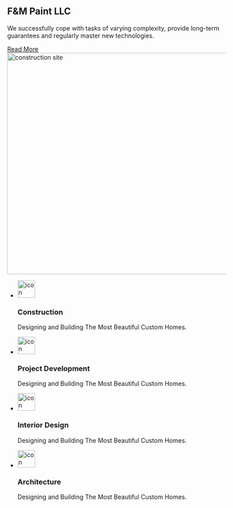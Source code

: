 <!-- ============================================ -->
<!--                     Hero                     -->
<!-- ============================================ -->

<section id="hero-1946">
    <div class="cs-container">
        <div class="cs-content">
            <h2 class="cs-title">F&M Paint LLC</h2>
            <div class="cs-flex">
                <p class="cs-text">We successfully cope with tasks of varying complexity, provide long-term guarantees and regularly master new technologies.</p>
                <a href="" class="cs-button-solid">Read More</a>
            </div>
        </div>
        <picture class="cs-picture">
            <source media="(min-width: 601px)" srcset="https://csimg.nyc3.cdn.digitaloceanspaces.com/Images/Landscapes/construction-site.png">
            <source media="(max-width: 600px)" srcset="https://csimg.nyc3.cdn.digitaloceanspaces.com/Images/Landscapes/construction-site.png">
            <img decoding="async" src="https://csimg.nyc3.cdn.digitaloceanspaces.com/Images/Landscapes/construction-site.png" alt="construction site" width="1280" height="510">
        </picture>
        <ul class="cs-card-group">
            <li class="cs-item">
                <picture class="cs-icon-picture">
                    <img class="cs-icon" src="https://csimg.nyc3.cdn.digitaloceanspaces.com/Images/Icons/tool.svg" decoding="async" alt="icon" width="40" height="40" aria-hidden="true">
                </picture>
                <!-- Text Grouped For Flexbox-->
                <div class="cs-text-group">
                    <h3 class="cs-h3">Construction</h3>
                    <p class="cs-item-text">Designing and Building The Most Beautiful Custom Homes.</p>
                </div>
            </li>
            <li class="cs-item">
                <picture class="cs-icon-picture">
                    <img class="cs-icon" src="https://csimg.nyc3.cdn.digitaloceanspaces.com/Images/Icons/hard-hat.svg" decoding="async" alt="icon" width="40" height="40" aria-hidden="true">
                </picture>
                <!-- Text Grouped For Flexbox-->
                <div class="cs-text-group">
                    <h3 class="cs-h3">Project Development</h3>
                    <p class="cs-item-text">Designing and Building The Most Beautiful Custom Homes.</p>
                </div>
            </li>
            <li class="cs-item">
                <picture class="cs-icon-picture">
                    <img class="cs-icon" src="https://csimg.nyc3.cdn.digitaloceanspaces.com/Images/Icons/double-bed.svg" decoding="async" alt="icon" width="40" height="40" aria-hidden="true">
                </picture>
                <!-- Text Grouped For Flexbox-->
                <div class="cs-text-group">
                    <h3 class="cs-h3">Interior Design</h3>
                    <p class="cs-item-text">Designing and Building The Most Beautiful Custom Homes.</p>
                </div>
            </li>
            <li class="cs-item">
                <picture class="cs-icon-picture">
                    <img class="cs-icon" src="https://csimg.nyc3.cdn.digitaloceanspaces.com/Images/Icons/building.svg" decoding="async" alt="icon" width="40" height="40" aria-hidden="true">
                </picture>
                <!-- Text Grouped For Flexbox-->
                <div class="cs-text-group">
                    <h3 class="cs-h3">Architecture</h3>
                    <p class="cs-item-text">Designing and Building The Most Beautiful Custom Homes.</p>
                </div>
            </li>
        </ul>
    </div>
</section>
                                
